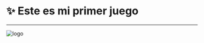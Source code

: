 # ✨ Este es mi primer juego  
---

![logo](https://github.com/abigailCode/Minesweeper/assets/153863899/96cd2ad8-08de-4bbf-a7b2-b42287434a8c)
